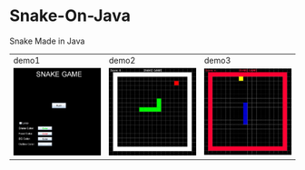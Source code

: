 # Snake-On-Java
 Snake Made in Java

<table>
 <tr>
  <td>demo1</td>
  <td>demo2</td>
  <td>demo3</td>
 </tr>
 <tr>
  <td><img src="https://github.com/Behicelebi/Snake-On-Java/blob/main/screenshots/snake1.jpg"></td>
  <td><img src="https://github.com/Behicelebi/Snake-On-Java/blob/main/screenshots/snake2.jpg"></td>
  <td><img src="https://github.com/Behicelebi/Snake-On-Java/blob/main/screenshots/snake3.jpg"></td>
 </tr>
</table>

